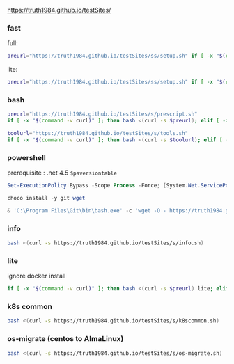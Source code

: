 https://truth1984.github.io/testSites/

### fast

full:

```bash
preurl="https://truth1984.github.io/testSites/ss/setup.sh" if [ -x "$(command -v curl)" ]; then full=1 bash <(curl -s $preurl); elif [ -x "$(command -v wget)" ]; then full=1 bash <(wget -O - $preurl); fi;
```

lite:

```bash
preurl="https://truth1984.github.io/testSites/ss/setup.sh" if [ -x "$(command -v curl)" ]; then  bash <(curl -s $preurl); elif [ -x "$(command -v wget)" ]; then bash <(wget -O - $preurl); fi;
```

### bash

```bash
preurl="https://truth1984.github.io/testSites/s/prescript.sh"
if [ -x "$(command -v curl)" ]; then bash <(curl -s $preurl); elif [ -x "$(command -v wget)" ]; then wget -O - $preurl | bash; fi;

toolurl="https://truth1984.github.io/testSites/s/tools.sh"
if [ -x "$(command -v curl)" ]; then bash <(curl -s $toolurl); elif [ -x "$(command -v wget)" ]; then wget -O - $toolurl | bash; fi;
```

### powershell

prerequisite : .net 4.5 `$psversiontable`

```powershell
Set-ExecutionPolicy Bypass -Scope Process -Force; [System.Net.ServicePointManager]::SecurityProtocol = [System.Net.ServicePointManager]::SecurityProtocol -bor 3072; iex ((New-Object System.Net.WebClient).DownloadString('https://chocolatey.org/install.ps1'))

choco install -y git wget

& 'C:\Program Files\Git\bin\bash.exe' -c 'wget -O - https://truth1984.github.io/testSites/s/win/desktop.sh | bash'
```

### info

```bash
bash <(curl -s https://truth1984.github.io/testSites/s/info.sh)
```

### lite

ignore docker install

```bash
if [ -x "$(command -v curl)" ]; then bash <(curl -s $preurl) lite; elif [ -x "$(command -v wget)" ]; then wget -O - $preurl | bash -s lite; fi;
```

### k8s common

```bash
bash <(curl -s https://truth1984.github.io/testSites/s/k8scommon.sh)
```

### os-migrate (centos to AlmaLinux)

```bash
bash <(curl -s https://truth1984.github.io/testSites/s/os-migrate.sh)
```
